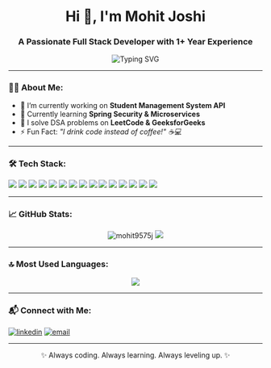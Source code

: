 <h1 align="center">Hi 👋, I'm Mohit Joshi</h1>
<h3 align="center">A Passionate Full Stack Developer with 1+ Year Experience</h3>

<p align="center">
  <img src="https://readme-typing-svg.demolab.com?font=Fira+Code&size=22&pause=1000&center=true&vCenter=true&width=450&lines=Backend+%26+Frontend+Developer;Java+%7C+Spring+Boot+%7C+React;MongoDB+%7C+Node.js+%7C+REST+APIs;Problem+Solver+%7C+MERN+Stack+Lover" alt="Typing SVG" />
</p>

---

### 👨‍💻 About Me:
- 🔭 I’m currently working on **Student Management System API**
- 🌱 Currently learning **Spring Security & Microservices**
- 🧠 I solve DSA problems on **LeetCode & GeeksforGeeks**
- ⚡ Fun Fact: *"I drink code instead of coffee!" ☕💻*

---

### 🛠️ Tech Stack:
<p align="left">
  <img src="https://img.shields.io/badge/Java-%23007396.svg?style=for-the-badge&logo=java&logoColor=white"/>
   <img src="https://img.shields.io/badge/React-%2361DAFB.svg?style=for-the-badge&logo=react&logoColor=black"/>
  <img src="https://img.shields.io/badge/MongoDB-%2347A248.svg?style=for-the-badge&logo=mongodb&logoColor=white"/>
  <img src="https://img.shields.io/badge/Node.js-%23339933.svg?style=for-the-badge&logo=node.js&logoColor=white"/>
  <img src="https://img.shields.io/badge/Express.js-%23000000.svg?style=for-the-badge&logo=express&logoColor=white"/>



<img src="https://img.shields.io/badge/JavaScript-%23F7DF1E.svg?style=for-the-badge&logo=javascript&logoColor=black"/>
<img src="https://img.shields.io/badge/HTML5-%23E34F26.svg?style=for-the-badge&logo=html5&logoColor=white"/>
<img src="https://img.shields.io/badge/CSS3-%231572B6.svg?style=for-the-badge&logo=css3&logoColor=white"/>
<img src="https://img.shields.io/badge/Bootstrap-%23563D7C.svg?style=for-the-badge&logo=bootstrap&logoColor=white"/>
<img src="https://img.shields.io/badge/TailwindCSS-%2338B2AC.svg?style=for-the-badge&logo=tailwindcss&logoColor=white"/>
<img src="https://img.shields.io/badge/MySQL-%2300f.svg?style=for-the-badge&logo=mysql&logoColor=white"/>
 <img src="https://img.shields.io/badge/AWS-%23FF9900.svg?style=for-the-badge&logo=amazonaws&logoColor=white"/>
<img src="https://img.shields.io/badge/Docker-%232496ED.svg?style=for-the-badge&logo=docker&logoColor=white"/>
 <img src="https://img.shields.io/badge/Git-%23F1502F.svg?style=for-the-badge&logo=git&logoColor=white"/>
<img src="https://img.shields.io/badge/GitHub-%23121011.svg?style=for-the-badge&logo=github&logoColor=white"/>
 

  
</p>

---

### 📈 GitHub Stats:
<p align="center">
  <img src="https://github-readme-stats.vercel.app/api?username=mohit9575j&show_icons=true&theme=radical" alt="mohit9575j" />
  <img src="https://github-readme-streak-stats.herokuapp.com/?user=mohit9575j&theme=radical" />
</p>

---

### 🔝 Most Used Languages:
<p align="center">
  <img src="https://github-readme-stats.vercel.app/api/top-langs/?username=mohit9575j&layout=compact&theme=radical" />
</p>

---

### 📬 Connect with Me:
<p align="left">
  <a href="https://linkedin.com/in/mohit9575j" target="blank"><img align="center" src="https://img.shields.io/badge/LinkedIn-blue?style=for-the-badge&logo=linkedin&logoColor=white" alt="linkedin" /></a>
  <a href="mailto:joshimohit8120@gmail.com" target="blank"><img align="center" src="https://img.shields.io/badge/Gmail-D14836?style=for-the-badge&logo=gmail&logoColor=white" alt="email" /></a>
</p>

---

<p align="center">✨ Always coding. Always learning. Always leveling up. ✨</p>
